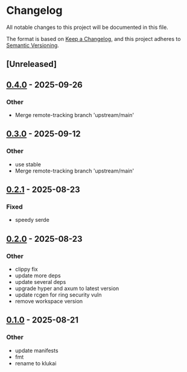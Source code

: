 # Changelog

All notable changes to this project will be documented in this file.

The format is based on [Keep a Changelog](https://keepachangelog.com/en/1.0.0/),
and this project adheres to [Semantic Versioning](https://semver.org/spec/v2.0.0.html).

## [Unreleased]

## [0.4.0](https://github.com/halcyonnouveau/klukai/compare/klukai-types-v0.3.0...klukai-types-v0.4.0) - 2025-09-26

### Other

- Merge remote-tracking branch 'upstream/main'

## [0.3.0](https://github.com/halcyonnouveau/klukai/compare/klukai-types-v0.2.1...klukai-types-v0.3.0) - 2025-09-12

### Other

- use stable
- Merge remote-tracking branch 'upstream/main'

## [0.2.1](https://github.com/halcyonnouveau/klukai/compare/klukai-types-v0.2.0...klukai-types-v0.2.1) - 2025-08-23

### Fixed

- speedy serde

## [0.2.0](https://github.com/halcyonnouveau/klukai/compare/klukai-types-v0.1.0...klukai-types-v0.2.0) - 2025-08-23

### Other

- clippy fix
- update more deps
- update several deps
- upgrade hyper and axum to latest version
- update rcgen for ring security vuln
- remove workspace version

## [0.1.0](https://github.com/beanpuppy/corrosion/releases/tag/klukai-types-v0.1.0) - 2025-08-21

### Other

- update manifests
- fmt
- rename to klukai
